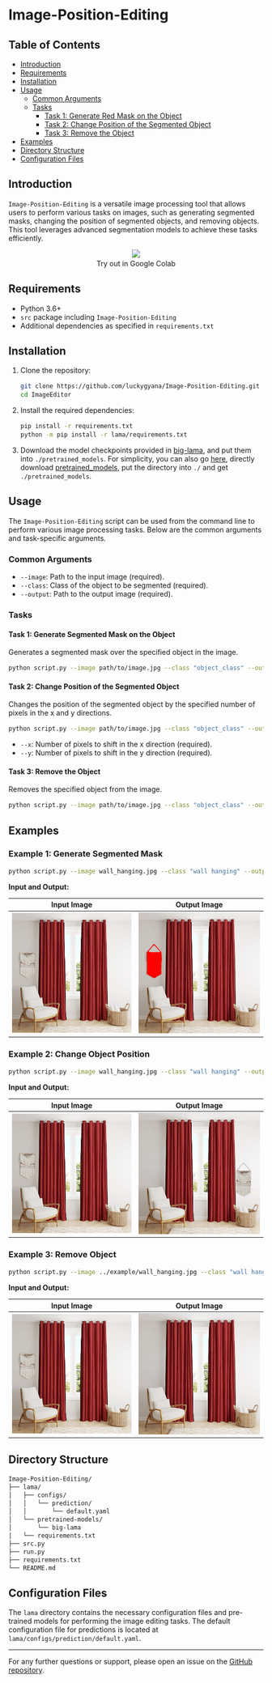 # Image-Position-Editing


## Table of Contents
- [Introduction](#introduction)
- [Requirements](#requirements)
- [Installation](#installation)
- [Usage](#usage)
  - [Common Arguments](#common-arguments)
  - [Tasks](#tasks)
    - [Task 1: Generate Red Mask on the Object](#task-1-generate-red-mask-on-the-object)
    - [Task 2: Change Position of the Segmented Object](#task-2-change-position-of-the-segmented-object)
    - [Task 3: Remove the Object](#task-3-remove-the-object)
- [Examples](#examples)
- [Directory Structure](#directory-structure)
- [Configuration Files](#configuration-files)

## Introduction

`Image-Position-Editing` is a versatile image processing tool that allows users to perform various tasks on images, such as generating segmented masks, changing the position of segmented objects, and removing objects. This tool leverages advanced segmentation models to achieve these tasks efficiently.

<p align="center">
  <a href="https://colab.research.google.com/drive/1G1cSXiL2Jiwo0DT-vO5f4H_bEiNqbcoz?usp=sharing">
  <img src="https://colab.research.google.com/assets/colab-badge.svg"/>
  </a>
      <br>
   Try out in Google Colab
</p>

## Requirements

- Python 3.6+
- `src` package including `Image-Position-Editing`
- Additional dependencies as specified in `requirements.txt`

## Installation

1. Clone the repository:
    ```sh
    git clone https://github.com/luckygyana/Image-Position-Editing.git
    cd ImageEditor
    ```

2. Install the required dependencies:
    ```sh
    pip install -r requirements.txt
    python -m pip install -r lama/requirements.txt 
    ```

3. Download the model checkpoints provided in [big-lama](https://disk.yandex.ru/d/ouP6l8VJ0HpMZg), and put them into `./pretrained_models`. For simplicity, you can also go [here](https://drive.google.com/drive/folders/1ST0aRbDRZGli0r7OVVOQvXtadMCuWXg?usp=sharing), directly download [pretrained_models](https://drive.google.com/drive/folders/1wpY-upCo4GIW4wVPnlMh_ym779lLIG2A?usp=sharing), put the directory into `./` and get `./pretrained_models`.

## Usage

The `Image-Position-Editing` script can be used from the command line to perform various image processing tasks. Below are the common arguments and task-specific arguments.

### Common Arguments

- `--image`: Path to the input image (required).
- `--class`: Class of the object to be segmented (required).
- `--output`: Path to the output image (required).

### Tasks

#### Task 1: Generate Segmented Mask on the Object

Generates a segmented mask over the specified object in the image.

```sh
python script.py --image path/to/image.jpg --class "object_class" --output path/to/output.jpg task1
```

#### Task 2: Change Position of the Segmented Object

Changes the position of the segmented object by the specified number of pixels in the x and y directions.

```sh
python script.py --image path/to/image.jpg --class "object_class" --output path/to/output.jpg task2 --x shift_x --y shift_y
```

- `--x`: Number of pixels to shift in the x direction (required).
- `--y`: Number of pixels to shift in the y direction (required).

#### Task 3: Remove the Object

Removes the specified object from the image.

```sh
python script.py --image path/to/image.jpg --class "object_class" --output path/to/output.jpg task3
```

## Examples

### Example 1: Generate Segmented Mask

```sh
python script.py --image wall_hanging.jpg --class "wall hanging" --output masked_wall_hanging.jpg task1
```

**Input and Output:**

| Input Image | Output Image |
|:------------:|:------------:|
| ![Input Image](./examples/wall_hanging.jpg) | ![Output Image](./examples/masked_wall_hanging.jpg) |

### Example 2: Change Object Position

```sh
python script.py --image wall_hanging.jpg --class "wall hanging" --output moved_wall_hanging".jpg task2 --x 500 --y 100
```

**Input and Output:**

| Input Image | Output Image |
|:------------:|:------------:|
| ![Input Image](./examples/wall_hanging.jpg) | ![Output Image](./examples/moved_wall_hanging.jpg) |

### Example 3: Remove Object

```sh
python script.py --image ../example/wall_hanging.jpg --class "wall hanging" --output no_wall_hanging.jpg task3
```

**Input and Output:**

| Input Image | Output Image |
|:------------:|:------------:|
| ![Input Image](./examples/wall_hanging.jpg) | ![Output Image](./examples/no_wall_hanging.jpg) |

## Directory Structure

```
Image-Position-Editing/
├── lama/
│   ├── configs/
│   │   └── prediction/
│   │       └── default.yaml
│   └── pretrained-models/
│       └── big-lama
|   └── requirements.txt
├── src.py
├── run.py
├── requirements.txt
└── README.md
```

## Configuration Files

The `lama` directory contains the necessary configuration files and pre-trained models for performing the image editing tasks. The default configuration file for predictions is located at `lama/configs/prediction/default.yaml`.


---

For any further questions or support, please open an issue on the [GitHub repository](https://github.com/luckygyana/Image-Position-Editing).